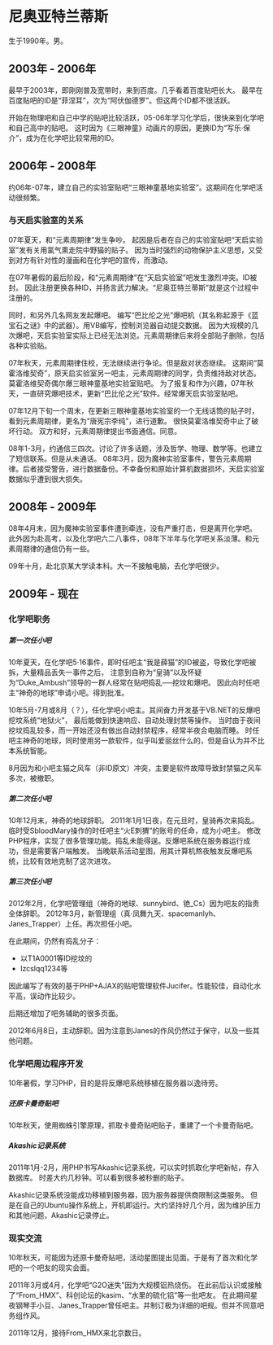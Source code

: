 尼奥亚特兰蒂斯
============
生于1990年。男。

2003年 - 2006年
---------------

最早于2003年，即刚刚普及宽带时，来到百度。几乎看着百度贴吧长大。
最早在百度贴吧的ID是“菲涅耳”，次为“阿伏伽德罗”。但这两个ID都不很活跃。

开始在物理吧和自己中学的贴吧比较活跃，05-06年学习化学后，很快来到化学吧和自己高中的贴吧。
这时因为《三眼神童》动画片的原因，更换ID为“写乐·保介”，成为在化学吧比较常用的ID。

2006年 - 2008年
---------------

约06年-07年，建立自己的实验室贴吧“三眼神童基地实验室”。这期间在化学吧活动很频繁。

### 与天启实验室的关系 ###

07年夏天，和“元素周期律”发生争吵。
起因是后者在自己的实验室贴吧“天启实验室”发有关用氯气熏走院中野猫的贴子。
因为当时强烈的动物保护主义思想，又受到对方有针对性的漫画和在化学吧的宣传，而激动。

在07年暑假的最后阶段，和“元素周期律”在“天启实验室”吧发生激烈冲突。ID被封。
因此注册更换各种ID，并扬言武力解决。“尼奥亚特兰蒂斯”就是这个过程中注册的。

同时，和另外几名网友发起爆吧。
编写“巴比伦之光”爆吧机（其名称起源于《蓝宝石之谜》中的武器）。用VB编写，控制浏览器自动提交数据。
因为大规模的几次爆吧，天启实验室实际上已经无法浏览。元素周期律后来将全部贴子删除，包括各种实验贴。

07年秋天，元素周期律住校，无法继续进行争论。但是敌对状态继续。
这期间“莫霍洛维契奇”，原天启实验室另一吧主，元素周期律的同学，负责维持敌对状态。
莫霍洛维契奇偶尔爆三眼神童基地实验室贴吧。
为了报复和作为兴趣，07年秋天，一直研究爆吧技术，更新“巴比伦之光”软件。经常爆天启实验室贴吧。

07年12月下旬一个周末，在更新三眼神童基地实验室的一个无线话筒的贴子时，看到元素周期律，更名为“唐宪宗李纯”，进行道歉。
很快莫霍洛维契奇中止了破坏行动。
双方和好，元素周期律提出书面通信。同意。

08年1-3月，约通信三四次。讨论了许多话题，涉及哲学、物理、数学等。也建立了短信联系。但是从未通话。
08年3月，因为魔神实验室事件，警告元素周期律。后者接受警告，进行数据备份。不幸备份和原始计算机数据损坏，天启实验室数据似乎遭到很大损失。

2008年 - 2009年
---------------

08年4月末，因为魔神实验室事件遭到牵连，没有严重打击，但是离开化学吧。
此外因为赴高考，以及化学吧六二八事件，08年下半年与化学吧关系淡薄。和元素周期律的通信仍有一些。

09年十月，赴北京某大学读本科。大一不接触电脑，去化学吧很少。

2009年 - 现在
-------------

### 化学吧职务 ###

##### 第一次任小吧 #####

10年夏天，在化学吧5·16事件，即时任吧主“我是薛猫”的ID被盗，导致化学吧被拆，大量精品丢失一事件之后，
注意到自称为“皇骑”以及怀疑为“Duke_Ambush”领导的一群人经常在贴吧捣乱──挖坟和爆吧。
因此向时任吧主“神奇的地球”申请小吧。得到批准。

10年5月-7月或8月（？），任化学吧小吧主。其间奋力开发基于VB.NET的反爆吧挖坟系统“地狱火”，
最后能做到快速响应、自动处理封禁等操作。
当时由于夜间挖坟捣乱较多，而一开始还没有做出自动封禁程序，经常半夜合电脑而睡。
时任吧主神奇的地球，同时使用另一款软件，似乎叫爱丽丝什么的，但是自认为并不比本系统智能。

8月因为和小吧主猫之风车（非ID原文）冲突，主要是软件故障导致封禁猫之风车多次，被撤职。

##### 第二次任小吧 #####

10年12月末，神奇的地球辞职。
2011年1月1日夜，在元旦时，皇骑再次来捣乱。临时受SbloodMary操作的时任吧主“火E刺猬”的账号的任命，成为小吧主。
修改PHP程序，实现了很多管理功能。捣乱未能得逞。反爆吧系统在服务器运行成功，但是需要客户端触发。
当晚联系活动星图，用其计算机熬夜触发反爆吧系统，比较有效地克制了这次进攻。

##### 第三次任小吧 #####

2012年2月，化学吧管理组（神奇的地球、sunnybird、铯_Cs）因为吧友的指责全体辞职。
2012年3月，新管理组（真·凤舞九天、spacemanlyh、Janes_Trapper）上任。再次担任小吧。

在此期间，仍然有捣乱分子：
* 以T1A0001等ID挖坟的
* lzcslqq1234等

因此编写了有效的基于PHP+AJAX的贴吧管理软件Jucifer。性能较佳，自动化水平高，误动作比较少。

后期还增加了吧务辅助的很多页面。

2012年6月8日，主动辞职。因为注意到Janes的作风仍然过于保守，以及一些其他问题。

### 化学吧周边程序开发 ###

10年暑假，学习PHP，目的是将反爆吧系统移植在服务器以逸待劳。

##### 还原卡曼奇贴吧 #####

10年秋天，使用蜘蛛引擎原理，抓取卡曼奇贴吧贴子，重建了一个卡曼奇贴吧。

##### Akashic记录系统 #####

2011年1月-2月，用PHP书写Akashic记录系统，可以实时抓取化学吧新帖，存入数据库。
时差大约几秒钟。可以看到很多被秒删的贴子。

Akashic记录系统没能成功移植到服务器，因为服务器提供商限制这类服务。
但是在自己的Ubuntu操作系统上，开机即运行。大约坚持好几个月，因为维护压力和其他问题，Akashic记录停止。

### 现实交流 ###

10年秋天，可能因为还原卡曼奇贴吧，活动星图提出见面。于是有了首次和化学吧的一个吧友的现实会面。

2011年3月或4月，化学吧“G2O迷失”因为大规模铝热烧伤。
在此前后认识或接触了“From_HMX”、科创论坛的kasim、“水里的硫化铝”等一批吧友。
在此期间星夜钢琴手小豆、Janes_Trapper曾任吧主。并制订极为详细的吧规。但并不同意吧务组作风。

2011年12月，接待From_HMX来北京数日。